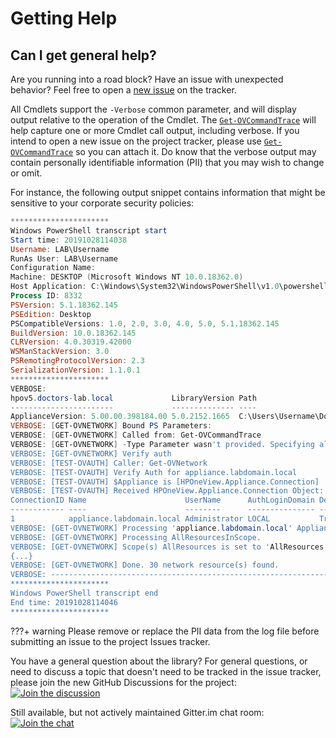 # Getting Help

## Can I get general help?

Are you running into a road block? Have an issue with unexpected behavior? Feel free to open a [new issue](https://github.com/HewlettPackard/POSH-HPEOneView/issues/new/choose) on the tracker.

All Cmdlets support the `-Verbose` common parameter, and will display output relative to the operation of the Cmdlet.  The [`Get-OVCommandTrace`](cmdlets/library/get-ovcommandtrace.md) will help capture one or more Cmdlet call output, including verbose.  If you intend to open a new issue on the project tracker, please use [`Get-OVCommandTrace`](cmdlets/library/get-ovcommandtrace.md) so you can attach it.  Do know that the verbose output may contain personally identifiable information \(PII\) that you may wish to change or omit.

For instance, the following output snippet contains information that might be sensitive to your corporate security policies:

```powershell
**********************
Windows PowerShell transcript start
Start time: 20191028114038
Username: LAB\Username
RunAs User: LAB\Username
Configuration Name:
Machine: DESKTOP (Microsoft Windows NT 10.0.18362.0)
Host Application: C:\Windows\System32\WindowsPowerShell\v1.0\powershell.exe
Process ID: 8332
PSVersion: 5.1.18362.145
PSEdition: Desktop
PSCompatibleVersions: 1.0, 2.0, 3.0, 4.0, 5.0, 5.1.18362.145
BuildVersion: 10.0.18362.145
CLRVersion: 4.0.30319.42000
WSManStackVersion: 3.0
PSRemotingProtocolVersion: 2.3
SerializationVersion: 1.1.0.1
**********************
VERBOSE:
hpov5.doctors-lab.local             LibraryVersion Path
-----------------------             -------------- ----
ApplianceVersion: 5.00.00.398184.00 5.0.2152.1665  C:\Users\Username\Documents\WindowsPowerShell\Modules\HPOneView.500
VERBOSE: [GET-OVNETWORK] Bound PS Parameters:
VERBOSE: [GET-OVNETWORK] Called from: Get-OVCommandTrace
VERBOSE: [GET-OVNETWORK] -Type Parameter wasn't provided. Specifying all Network Resource Types.
VERBOSE: [GET-OVNETWORK] Verify auth
VERBOSE: [TEST-OVAUTH] Caller: Get-OVNetwork
VERBOSE: [TEST-OVAUTH] Verify Auth for appliance.labdomain.local
VERBOSE: [TEST-OVAUTH] $Appliance is [HPOneView.Appliance.Connection]
VERBOSE: [TEST-OVAUTH] Received HPOneView.Appliance.Connection Object:
ConnectionID Name                      UserName      AuthLoginDomain Default
------------ ----                      --------      --------------- -------
1            appliance.labdomain.local Administrator LOCAL           True
VERBOSE: [GET-OVNETWORK] Processing 'appliance.labdomain.local' Appliance (of 1)
VERBOSE: [GET-OVNETWORK] Processing AllResourcesInScope.
VERBOSE: [GET-OVNETWORK] Scope(s) AllResources is set to 'AllResources'.  Will not add scope to URI query parameter.
{...}
VERBOSE: [GET-OVNETWORK] Done. 30 network resource(s) found.
VERBOSE: --------------------------------------------------------------------------------
**********************
Windows PowerShell transcript end
End time: 20191028114046
**********************
```

???+ warning
    Please remove or replace the PII data from the log file before submitting an issue to the project Issues tracker.

You have a general question about the library? For general questions, or need to discuss a topic that doesn't need to be tracked in the issue tracker, please join the new GitHub Discussions for the project: [![Join the discussion][github-chat-badge-url]][github-chat-link]

Still available, but not actively maintained Gitter.im chat room: [![Join the chat][gitter-chat-badge-url]][gitter-chat-link]

##

<!-- markdown variables links -->
[github-chat-badge-url]: https://img.shields.io/badge/chat-on%20github%20discussions-green?style=flat&logo=gitter
[github-chat-link]: https://github.com/HewlettPackard/POSH-HPEOneView/discussions
[gitter-chat-badge-url]: https://camo.githubusercontent.com/fd5dd4417d3bc721ada1bf5564e66e74de3cf909/68747470733a2f2f696d672e736869656c64732e696f2f7374617469632f76312e7376673f6c6162656c3d63686174266d6573736167653d6f6e25323067697474657226636f6c6f723d696e666f726d6174696f6e616c266c6f676f3d676974746572
[gitter-chat-link]: https://gitter.im/POSH-HPOneView/Lobby?utm_source=badge&utm_medium=badge&utm_campaign=pr-badge&utm_content=badge
